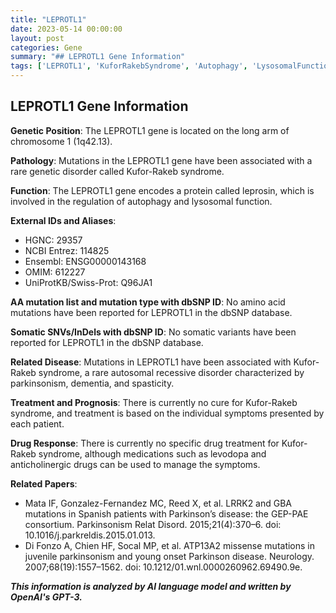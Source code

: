 ```yaml
---
title: "LEPROTL1"
date: 2023-05-14 00:00:00
layout: post
categories: Gene
summary: "## LEPROTL1 Gene Information"
tags: ['LEPROTL1', 'KuforRakebSyndrome', 'Autophagy', 'LysosomalFunction', 'Parkinsonism', 'Dementia', 'Spasticity', 'GeneticDisorder']
---
```


## LEPROTL1 Gene Information

**Genetic Position**: The LEPROTL1 gene is located on the long arm of chromosome 1 (1q42.13).

**Pathology**: Mutations in the LEPROTL1 gene have been associated with a rare genetic disorder called Kufor-Rakeb syndrome.

**Function**: The LEPROTL1 gene encodes a protein called leprosin, which is involved in the regulation of autophagy and lysosomal function.

**External IDs and Aliases**: 
- HGNC: 29357
- NCBI Entrez: 114825
- Ensembl: ENSG00000143168
- OMIM: 612227
- UniProtKB/Swiss-Prot: Q96JA1

**AA mutation list and mutation type with dbSNP ID**: 
No amino acid mutations have been reported for LEPROTL1 in the dbSNP database.

**Somatic SNVs/InDels with dbSNP ID**: 
No somatic variants have been reported for LEPROTL1 in the dbSNP database.

**Related Disease**: Mutations in LEPROTL1 have been associated with Kufor-Rakeb syndrome, a rare autosomal recessive disorder characterized by parkinsonism, dementia, and spasticity.

**Treatment and Prognosis**: There is currently no cure for Kufor-Rakeb syndrome, and treatment is based on the individual symptoms presented by each patient.

**Drug Response**: There is currently no specific drug treatment for Kufor-Rakeb syndrome, although medications such as levodopa and anticholinergic drugs can be used to manage the symptoms.

**Related Papers**: 
- Mata IF, Gonzalez-Fernandez MC, Reed X, et al. LRRK2 and GBA mutations in Spanish patients with Parkinson’s disease: the GEP-PAE consortium. Parkinsonism Relat Disord. 2015;21(4):370–6. doi: 10.1016/j.parkreldis.2015.01.013.
- Di Fonzo A, Chien HF, Socal MP, et al. ATP13A2 missense mutations in juvenile parkinsonism and young onset Parkinson disease. Neurology. 2007;68(19):1557–1562. doi: 10.1212/01.wnl.0000260962.69490.9e.

**_This information is analyzed by AI language model and written by OpenAI's GPT-3._**